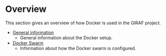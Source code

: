 # Overview

This section gives an overview of how Docker is used in the GIRAF project.

- [General information](./general_information.md)
    - General information about the Docker setup.
- [Docker Swarm](./Docker_Swarm/index.md)
    - Information about how the Docker swarm is configured.